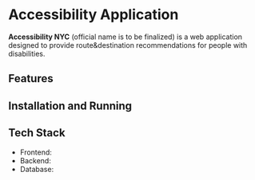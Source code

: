 # Accessibility Application
**Accessibility NYC** (official name is to be finalized) is a web application designed to provide route&destination recommendations for people with disabilities.

## Features

## Installation and Running

## Tech Stack
- Frontend:
- Backend:
- Database:
